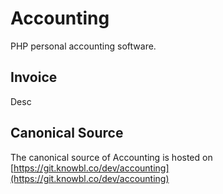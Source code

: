 # Accounting

PHP personal accounting software.

## Invoice

Desc

## Canonical Source

The canonical source of Accounting is hosted on [https://git.knowbl.co/dev/accounting](https://git.knowbl.co/dev/accounting)